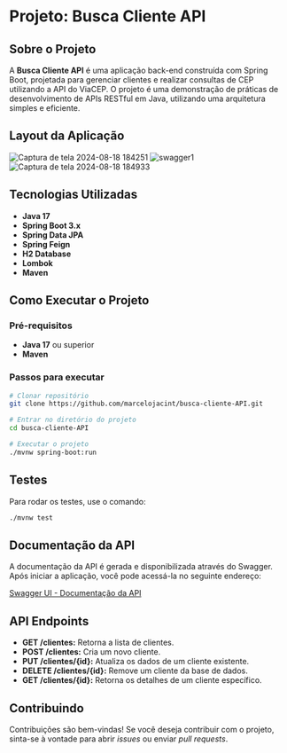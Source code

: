 

# Projeto: Busca Cliente API

## Sobre o Projeto

A **Busca Cliente API** é uma aplicação back-end construída com Spring Boot, projetada para gerenciar clientes e realizar consultas de CEP utilizando a API do ViaCEP. O projeto é uma demonstração de práticas de desenvolvimento de APIs RESTful em Java, utilizando uma arquitetura simples e eficiente.

## Layout da Aplicação

![Captura de tela 2024-08-18 184251](https://github.com/user-attachments/assets/e20e470f-1a99-4348-90d6-6f11d754e0c9)
![swagger1](https://github.com/user-attachments/assets/b6e74b8b-0cf0-4a5e-975a-4b89a311ae8a)
![Captura de tela 2024-08-18 184933](https://github.com/user-attachments/assets/801e1fac-2a0f-4335-b3ca-5a1f49aa298d)


## Tecnologias Utilizadas

- **Java 17**
- **Spring Boot 3.x**
- **Spring Data JPA**
- **Spring Feign**
- **H2 Database**
- **Lombok**
- **Maven**

## Como Executar o Projeto

### Pré-requisitos

- **Java 17** ou superior
- **Maven**

### Passos para executar

```bash
# Clonar repositório
git clone https://github.com/marcelojacint/busca-cliente-API.git

# Entrar no diretório do projeto
cd busca-cliente-API

# Executar o projeto
./mvnw spring-boot:run
```

## Testes

Para rodar os testes, use o comando:

```bash
./mvnw test
```

## Documentação da API

A documentação da API é gerada e disponibilizada através do Swagger. Após iniciar a aplicação, você pode acessá-la no seguinte endereço:

[Swagger UI - Documentação da API](http://localhost:8080/swagger-ui.html)

## API Endpoints

- **GET /clientes:** Retorna a lista de clientes.
- **POST /clientes:** Cria um novo cliente.
- **PUT /clientes/{id}:** Atualiza os dados de um cliente existente.
- **DELETE /clientes/{id}:** Remove um cliente da base de dados.
- **GET /clientes/{id}:** Retorna os detalhes de um cliente específico.

## Contribuindo

Contribuições são bem-vindas! Se você deseja contribuir com o projeto, sinta-se à vontade para abrir _issues_ ou enviar _pull requests_.
